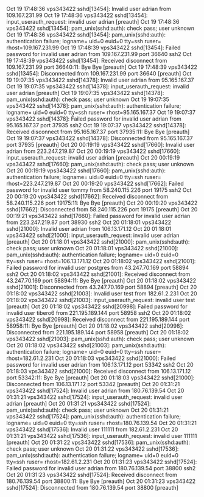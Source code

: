 Oct 19 17:48:36 vps343422 sshd[13454]: Invalid user adrian from 109.167.231.99
Oct 19 17:48:36 vps343422 sshd[13454]: input_userauth_request: invalid user adrian [preauth]
Oct 19 17:48:36 vps343422 sshd[13454]: pam_unix(sshd:auth): check pass; user unknown
Oct 19 17:48:36 vps343422 sshd[13454]: pam_unix(sshd:auth): authentication failure; logname= uid=0 euid=0 tty=ssh ruser= rhost=109.167.231.99
Oct 19 17:48:39 vps343422 sshd[13454]: Failed password for invalid user adrian from 109.167.231.99 port 36640 ssh2
Oct 19 17:48:39 vps343422 sshd[13454]: Received disconnect from 109.167.231.99 port 36640:11: Bye Bye [preauth]
Oct 19 17:48:39 vps343422 sshd[13454]: Disconnected from 109.167.231.99 port 36640 [preauth]
Oct 19 19:07:35 vps343422 sshd[14378]: Invalid user adrian from 95.165.167.37
Oct 19 19:07:35 vps343422 sshd[14378]: input_userauth_request: invalid user adrian [preauth]
Oct 19 19:07:35 vps343422 sshd[14378]: pam_unix(sshd:auth): check pass; user unknown
Oct 19 19:07:35 vps343422 sshd[14378]: pam_unix(sshd:auth): authentication failure; logname= uid=0 euid=0 tty=ssh ruser= rhost=95.165.167.37
Oct 19 19:07:37 vps343422 sshd[14378]: Failed password for invalid user adrian from 95.165.167.37 port 37935 ssh2
Oct 19 19:07:37 vps343422 sshd[14378]: Received disconnect from 95.165.167.37 port 37935:11: Bye Bye [preauth]
Oct 19 19:07:37 vps343422 sshd[14378]: Disconnected from 95.165.167.37 port 37935 [preauth]
Oct 20 00:19:19 vps343422 sshd[17660]: Invalid user adrian from 223.247.219.87
Oct 20 00:19:19 vps343422 sshd[17660]: input_userauth_request: invalid user adrian [preauth]
Oct 20 00:19:19 vps343422 sshd[17660]: pam_unix(sshd:auth): check pass; user unknown
Oct 20 00:19:19 vps343422 sshd[17660]: pam_unix(sshd:auth): authentication failure; logname= uid=0 euid=0 tty=ssh ruser= rhost=223.247.219.87
Oct 20 00:19:20 vps343422 sshd[17662]: Failed password for invalid user tommy from 58.240.115.226 port 19175 ssh2
Oct 20 00:19:20 vps343422 sshd[17662]: Received disconnect from 58.240.115.226 port 19175:11: Bye Bye [preauth]
Oct 20 00:19:20 vps343422 sshd[17662]: Disconnected from 58.240.115.226 port 19175 [preauth]
Oct 20 00:19:21 vps343422 sshd[17660]: Failed password for invalid user adrian from 223.247.219.87 port 38930 ssh2
Oct 20 01:18:01 vps343422 sshd[21000]: Invalid user adrian from 106.13.171.12
Oct 20 01:18:01 vps343422 sshd[21000]: input_userauth_request: invalid user adrian [preauth]
Oct 20 01:18:01 vps343422 sshd[21000]: pam_unix(sshd:auth): check pass; user unknown
Oct 20 01:18:01 vps343422 sshd[21000]: pam_unix(sshd:auth): authentication failure; logname= uid=0 euid=0 tty=ssh ruser= rhost=106.13.171.12
Oct 20 01:18:02 vps343422 sshd[21001]: Failed password for invalid user postgres from 43.247.70.169 port 58894 ssh2
Oct 20 01:18:02 vps343422 sshd[21001]: Received disconnect from 43.247.70.169 port 58894:11: Bye Bye [preauth]
Oct 20 01:18:02 vps343422 sshd[21001]: Disconnected from 43.247.70.169 port 58894 [preauth]
Oct 20 01:18:02 vps343422 sshd[21003]: Invalid user test from 182.61.2.231
Oct 20 01:18:02 vps343422 sshd[21003]: input_userauth_request: invalid user test [preauth]
Oct 20 01:18:02 vps343422 sshd[20998]: Failed password for invalid user tibero6 from 221.195.189.144 port 58958 ssh2
Oct 20 01:18:02 vps343422 sshd[20998]: Received disconnect from 221.195.189.144 port 58958:11: Bye Bye [preauth]
Oct 20 01:18:02 vps343422 sshd[20998]: Disconnected from 221.195.189.144 port 58958 [preauth]
Oct 20 01:18:02 vps343422 sshd[21003]: pam_unix(sshd:auth): check pass; user unknown
Oct 20 01:18:02 vps343422 sshd[21003]: pam_unix(sshd:auth): authentication failure; logname= uid=0 euid=0 tty=ssh ruser= rhost=182.61.2.231
Oct 20 01:18:03 vps343422 sshd[21000]: Failed password for invalid user adrian from 106.13.171.12 port 53342 ssh2
Oct 20 01:18:03 vps343422 sshd[21000]: Received disconnect from 106.13.171.12 port 53342:11: Bye Bye [preauth]
Oct 20 01:18:03 vps343422 sshd[21000]: Disconnected from 106.13.171.12 port 53342 [preauth]
Oct 20 01:31:21 vps343422 sshd[17524]: Invalid user adrian from 180.76.139.54
Oct 20 01:31:21 vps343422 sshd[17524]: input_userauth_request: invalid user adrian [preauth]
Oct 20 01:31:21 vps343422 sshd[17524]: pam_unix(sshd:auth): check pass; user unknown
Oct 20 01:31:21 vps343422 sshd[17524]: pam_unix(sshd:auth): authentication failure; logname= uid=0 euid=0 tty=ssh ruser= rhost=180.76.139.54
Oct 20 01:31:21 vps343422 sshd[17536]: Invalid user 111111 from 182.61.2.231
Oct 20 01:31:21 vps343422 sshd[17536]: input_userauth_request: invalid user 111111 [preauth]
Oct 20 01:31:22 vps343422 sshd[17536]: pam_unix(sshd:auth): check pass; user unknown
Oct 20 01:31:22 vps343422 sshd[17536]: pam_unix(sshd:auth): authentication failure; logname= uid=0 euid=0 tty=ssh ruser= rhost=182.61.2.231
Oct 20 01:31:23 vps343422 sshd[17524]: Failed password for invalid user adrian from 180.76.139.54 port 38800 ssh2
Oct 20 01:31:23 vps343422 sshd[17524]: Received disconnect from 180.76.139.54 port 38800:11: Bye Bye [preauth]
Oct 20 01:31:23 vps343422 sshd[17524]: Disconnected from 180.76.139.54 port 38800 [preauth]
